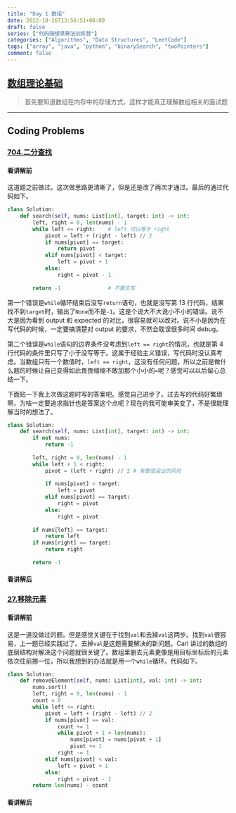 ```yaml
---
title: "Day 1 数组"
date: 2022-10-26T13:56:51+08:00
draft: false
series: ["代码随想录算法训练营"]
categories: ["Algorithms", "Data Structures", "LeetCode"]
tags: ["array", "java", "python", "binarySearch", "twoPointers"]
comment: false
---
```

## [数组理论基础](https://programmercarl.com/%E6%95%B0%E7%BB%84%E7%90%86%E8%AE%BA%E5%9F%BA%E7%A1%80.html#%E6%95%B0%E7%BB%84%E7%90%86%E8%AE%BA%E5%9F%BA%E7%A1%80)
> 首先要知道数组在内存中的存储方式，这样才能真正理解数组相关的面试题


***
## Coding Problems
### [704.二分查找](https://leetcode.cn/problems/binary-search/) 
#### 看讲解前
这道题之前做过。这次做思路更清晰了，但是还是改了两次才通过。最后的通过代码如下。
```python
class Solution:
    def search(self, nums: List[int], target: int) -> int:
        left, right = 0, len(nums) - 1
        while left <= right:    # left 可以等于 right
            pivot = left + (right - left) // 2
            if nums[pivot] == target:
                return pivot
            elif nums[pivot] < target:
                left = pivot + 1
            else:
                right = pivot - 1
                
        return -1               # 不要忘写

```

第一个错误是`while`循环结束后没写`return`语句，也就是没写第 13 行代码，结果找不到`target`时，输出了`None`而不是`-1`。这是个说大不大说小不小的错误。说不大是因为看到 output 和 expected 的对比，很容易就可以改对。说不小是因为在写代码的时候，一定要搞清楚对 output 的要求，不然会耽误很多时间 debug。

第二个错误是`while`语句的边界条件没考虑到`left == right`的情况，也就是第 4 行代码的条件里只写了小于没写等于。这属于经验主义错误，写代码时没认真考虑。当数组只有一个数值时，`left == right`，这没有任何问题，所以之前是做什么题的时候让自己变得如此畏畏缩缩不敢加那个小小的`=`呢？感觉可以以后留心总结一下。

下面贴一下我上次做这题时写的答案吧。感觉自己进步了。过去写的代码好繁琐啊，为啥一定要追求指针也是答案这个点呢？现在的我可能审美变了，不是很能理解当时的想法了。
```python
class Solution:
    def search(self, nums: List[int], target: int) -> int:
        if not nums:
            return -1
        
        left, right = 0, len(nums) - 1
        while left + 1 < right:
            pivot = (left + right) // 2 # 有数值溢出的风险
            
            if nums[pivot] < target:
                left = pivot
            elif nums[pivot] == target:
                right = pivot 
            else:
                right = pivot 
        
        if nums[left] == target:
            return left
        if nums[right] == target:
            return right
                
        return -1
```

#### 看讲解后
### [27.移除元素](https://leetcode.cn/problems/remove-element/)
#### 看讲解前
这是一道没做过的题。但是感觉关键在于找到`val`和去掉`val`这两步。找到`val`很容易，上一题已经实践过了。去掉`val`是这题需要解决的新问题。Carl 讲过的数组的底层结构对解决这个问题就很关键了。数组里删去元素更像是用目标坐标后的元素依次往前挪一位，所以我想到的办法就是用一个`while`循环。代码如下。
```python {hl_lines=[10, 11, 12, 13]}
class Solution:
    def removeElement(self, nums: List[int], val: int) -> int:
        nums.sort()
        left, right = 0, len(nums) - 1
        count = 0
        while left <= right:
            pivot = left + (right - left) // 2
            if nums[pivot] == val:
                count += 1
                while pivot + 1 < len(nums):
                    nums[pivot] = nums[pivot + 1]
                    pivot += 1
                right -= 1
            elif nums[pivot] < val:
                left = pivot + 1
            else:
                right = pivot - 1
        return len(nums) - count
```
#### 看讲解后
